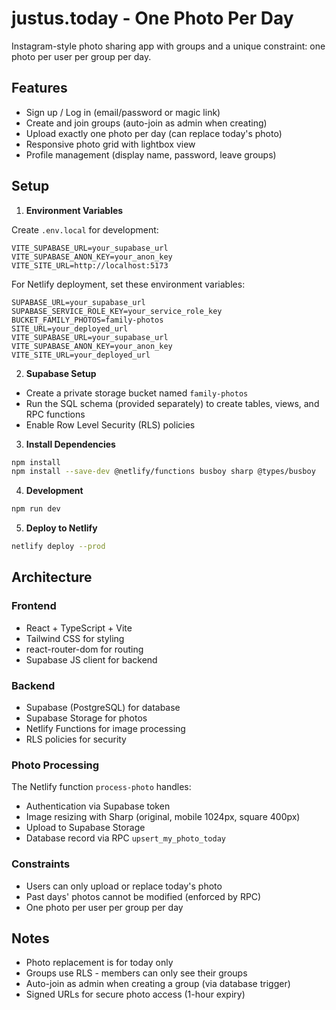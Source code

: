 # justus.today - One Photo Per Day

Instagram-style photo sharing app with groups and a unique constraint: one photo per user per group per day.

## Features

- Sign up / Log in (email/password or magic link)
- Create and join groups (auto-join as admin when creating)
- Upload exactly one photo per day (can replace today's photo)
- Responsive photo grid with lightbox view
- Profile management (display name, password, leave groups)

## Setup

1. **Environment Variables**

Create `.env.local` for development:
```
VITE_SUPABASE_URL=your_supabase_url
VITE_SUPABASE_ANON_KEY=your_anon_key
VITE_SITE_URL=http://localhost:5173
```

For Netlify deployment, set these environment variables:
```
SUPABASE_URL=your_supabase_url
SUPABASE_SERVICE_ROLE_KEY=your_service_role_key
BUCKET_FAMILY_PHOTOS=family-photos
SITE_URL=your_deployed_url
VITE_SUPABASE_URL=your_supabase_url
VITE_SUPABASE_ANON_KEY=your_anon_key
VITE_SITE_URL=your_deployed_url
```

2. **Supabase Setup**

- Create a private storage bucket named `family-photos`
- Run the SQL schema (provided separately) to create tables, views, and RPC functions
- Enable Row Level Security (RLS) policies

3. **Install Dependencies**

```bash
npm install
npm install --save-dev @netlify/functions busboy sharp @types/busboy
```

4. **Development**

```bash
npm run dev
```

5. **Deploy to Netlify**

```bash
netlify deploy --prod
```

## Architecture

### Frontend
- React + TypeScript + Vite
- Tailwind CSS for styling
- react-router-dom for routing
- Supabase JS client for backend

### Backend
- Supabase (PostgreSQL) for database
- Supabase Storage for photos
- Netlify Functions for image processing
- RLS policies for security

### Photo Processing
The Netlify function `process-photo` handles:
- Authentication via Supabase token
- Image resizing with Sharp (original, mobile 1024px, square 400px)
- Upload to Supabase Storage
- Database record via RPC `upsert_my_photo_today`

### Constraints
- Users can only upload or replace today's photo
- Past days' photos cannot be modified (enforced by RPC)
- One photo per user per group per day

## Notes

- Photo replacement is for today only
- Groups use RLS - members can only see their groups
- Auto-join as admin when creating a group (via database trigger)
- Signed URLs for secure photo access (1-hour expiry)
